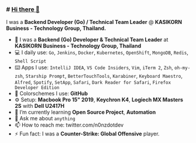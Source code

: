 ### # [Hi there 👋](https://n0nz.github.io)

I was a **Backend Developer (Go) / Technical Team Leader** @ **KASIKORN Business - Technology Group, Thailand.**

- 🔭 I was a **Backend (Go) Developer & Technical Team Leader** at **KASIKORN Business - Technology Group, Thailand**
- 💻 I daily use: `Go`, `Jenkins`, `Docker`, `Kubernetes`, `OpenShift`, `MongoDB`, `Redis`, `Shell Script`
- ⌨️ Apps I use: `IntelliJ IDEA`, `VS Code Insiders`, `Vim`, `iTerm 2`, `Zsh`, `oh-my-zsh`, `Starship Prompt`, `BetterTouchTools`, `Karabiner`, `Keyboard Maestro`, `Alfred`, `Spotify`, `SetApp`, `Safari`, `Dark Reader for Safari`, `Firefox Developer Edition`
- 🚀 Colorschemes I use: **GitHub**
- ⚙️ Setup: **Macbook Pro 15" 2019**, **Keychron K4**, **Logiech MX Masters 2S** with **Dell U2417H**
- 🌱 I’m currently learning **Open Source Project**, **Automation**
- 💬 Ask me about `anything`
- 📫 How to reach me: twitter.com/n0nzdotdev
- ⚡ Fun fact: I was a **Counter-Strike: Global Offensive** player.
